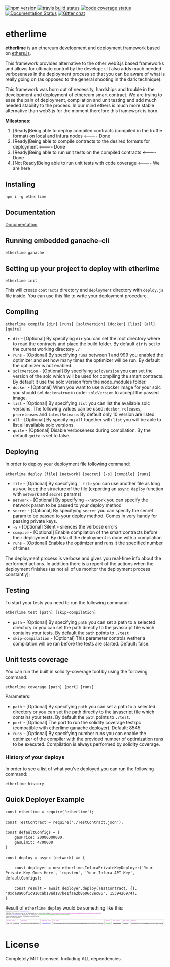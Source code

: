 [![npm version](https://badge.fury.io/js/etherlime.svg)](https://badge.fury.io/js/etherlime) 
[![travis build status](https://img.shields.io/travis/LimeChain/etherlime/master.svg)](https://travis-ci.org/LimeChain/etherlime)
[![code coverage status](https://img.shields.io/codecov/c/github/LimeChain/etherlime/master.svg)](https://codecov.io/gh/LimeChain/etherlime)
[![Documentation Status](https://readthedocs.org/projects/etherlime/badge/?version=latest)](https://etherlime.readthedocs.io/en/latest/?badge=latest)
[![Gitter chat](https://badges.gitter.im/lime-tech-talks/Lobby.png)](https://gitter.im/lime-tech-talks/Lobby)


# etherlime

**etherlime** is an ethereum development and deployment framework based on [ethers.js](https://github.com/ethers-io/ethers.js/).

This framework provides alternative to the other web3.js based frameworks and allows for ultimate control by the developer. It also adds much needed verboseness in the deployment process so that you can be aware of what is really going on (as opposed to the general shooting in the dark technique).

This framework was born out of necessity, hardships and trouble in the development and deployment of ethereum smart contract. We are trying to ease the pain of deployment, compilation and unit testing and add much needed stability to the process. In our mind ethers is much more stable alternative than web3.js for the moment therefore this framework is born.

**Milestones:**
1. [Ready]Being able to deploy compiled contracts (compiled in the truffle format) on local and infura nodes <---- Done
2. [Ready]Being able to compile contracts to the desired formats for deployment <---- Done
3. [Ready]Being able to run unit tests on the compiled contracts <---- Done
4. [Not Ready]Being able to run unit tests with code coverage <---- We are here

## Installing

```
npm i -g etherlime
```

## Documentation

[Documentation](https://etherlime.readthedocs.io/en/latest/)

## Running embedded ganache-cli

```
etherlime ganache
```

## Setting up your project to deploy with etherlime

```
etherlime init
```
This will create `contracts` directory and `deployment` directory with `deploy.js` file inside. You can use this file to write your deployment procedure.

## Compiling

```
etherlime compile [dir] [runs] [solcVersion] [docker] [list] [all] [quite]
```

* ``dir`` - [Optional] By specifying ``dir`` you can set the root directory where to read the contracts and place the build folder. By default ``dir`` is set to the current working directory ``./``
* ``runs`` - [Optional] By specifying ``runs`` between 1 and 999 you enabled the optimizer and set how many times the optimizer will be run. By default the optimizer is not enabled.
* ``solcVersion`` - [Optional] By specifying ``solcVersion`` you can set the version of the solc which will be used for compiling the smart contracts. By default it use the solc version from the node_modules folder.
* ``docker`` - [Optional] When you want to use a docker image for your solc you should set ``docker=true`` in order ``solcVersion`` to accept the passed image.
* ``list`` - [Optional] By specifying ``list`` you can list the available solc versions. The following values can be used: ``docker``, ``releases``, ``prereleases`` and ``latestRelease``. By default only 10 version are listed
* ``all`` - [Optional] By specifying ``all`` together with ``list`` you will be able to list all available solc versions.
* ``quite`` - [Optional] Disable verboseness during compilation. By the default ``quite`` is set to false.

## Deploying

In order to deploy your deployment file following command:
```
etherlime deploy [file] [network] [secret] [-s] [compile] [runs]
```

* ``file`` - [Optional] By specifying ``--file`` you can use another file as long as you keep the structure of the file (exporting an ``async deploy`` function with ``network`` and ``secret`` params)
* ``network`` - [Optional] By specifying ``--network`` you can specify the network param to be passed to your deploy method
* ``secret`` - [Optional] By specifying ``secret`` you can specify the secret param to be passed to your deploy method. Comes in very handy for passing private keys.
* ``-s`` - [Optional] Silent - silences the verbose errors 
* ``compile`` - [Optional] Enable compilation of the smart contracts before their deployment. By default the deployment is done with a compilation
* ``runs`` - [Optional] Enables the optimizer and runs it the specified number of times

The deployment process is verbose and gives you real-time info about the performed actions. In addition there is a report of the actions when the deployment finishes (as not all of us monitor the deployment process constantly);

## Testing 

To start your tests you need to run the following command:
```
etherlime test [path] [skip-compilation]
```

* ``path`` - [Optional] By specifying ``path`` you can set a path to a selected directory or you can set the path directly to the javascript file which contains your tests. By default the ``path`` points to ``./test``
* ``skip-compilation`` - [Optional] This parameter controls wether a compilation will be ran before the tests are started. Default: false.

## Unit tests coverage
You can run the built in solidity-coverage tool by using the following command:
```
etherlime coverage [path] [port] [runs]
```

Parameters:

* ``path`` - [Optional] By specifying ``path`` you can set a path to a selected directory or you can set the path directly to the javascript file which contains your tests. By default the ``path`` points to ``./test``.
* ``port`` - [Optional] The port to run the solidity coverage testrpc (compatible with etherlime ganache deployer). Default: 8545.
* ``runs`` - [Optional] By specifying number runs you can enable the optimizer of the compiler with the provided number of optimization runs to be executed. Compilation is always performed by solidity coverage.

### History of your deploys
In order to see a list of what you've deployed you can run the following command:
```
etherlime history
```

## Quick Deployer Example

```
const etherlime = require('etherlime');

const TestContract = require('./TestContract.json');

const defaultConfigs = {
	gasPrice: 20000000000,
	gasLimit: 4700000
}

const deploy = async (network) => {

	const deployer = new etherlime.InfuraPrivateKeyDeployer('Your Private Key Goes Here', 'ropsten', 'Your Infura API Key', defaultConfigs);
	
	const result = await deployer.deploy(TestContract, {}, '0xda8a06f1c910cab18ad187be1faa2b8606c2ec86', 1539426974);
}

```

Result of `etherlime deploy` would be something like this:
[![Deployment result](DeploymentResult.png)](https://imgur.com/a/NyLX9mH)

# License
Completely MIT Licensed. Including ALL dependencies.
